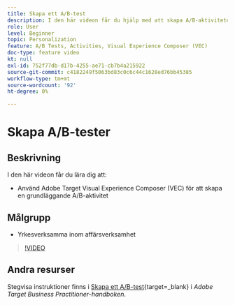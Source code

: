 ```yaml
---
title: Skapa ett A/B-test
description: I den här videon får du hjälp med att skapa A/B-aktiviteter i Adobe Target. I den här videon får du lära dig hur du skapar en grundläggande A/B-aktivitet med Visual Experience Composer (VEC).
role: User
level: Beginner
topic: Personalization
feature: A/B Tests, Activities, Visual Experience Composer (VEC)
doc-type: feature video
kt: null
exl-id: 752f77db-d17b-4255-ae71-cb7b4a215922
source-git-commit: c4182249f5063bd83c0c6c44c1628ed76bb45385
workflow-type: tm+mt
source-wordcount: '92'
ht-degree: 0%

---
```


# Skapa A/B-tester

## Beskrivning

I den här videon får du lära dig att:

* Använd Adobe Target Visual Experience Composer (VEC) för att skapa en grundläggande A/B-aktivitet

## Målgrupp

* Yrkesverksamma inom affärsverksamhet

>[!VIDEO](https://video.tv.adobe.com/v/17391/?quality=12)

## Andra resurser

Stegvisa instruktioner finns i [Skapa ett A/B-test](https://experienceleague.adobe.com/docs/target/using/activities/abtest/create/test-create-ab.html){target=_blank} i *Adobe Target Business Practitioner-handboken*.
